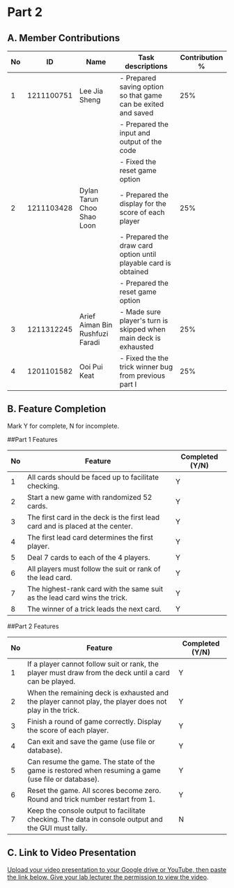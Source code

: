 # Part 2

## A. Member Contributions

No | ID         | Name                              | Task descriptions                                                                        | Contribution %
-- | ---------- | --------------------------------- | ---------------------------------------------------------------------------------------- | --------------
1  | 1211100751 | Lee Jia Sheng                     | - Prepared saving option so that game can be exited and saved                            |       25%
   |            |                                  || - Prepared the input and output of the code                                              |
   |            |                                  || - Fixed the reset game option                                                            |
2  | 1211103428 | Dylan Tarun Choo Shao Loon        | - Prepared the display for the score of each player                                      |       25%
   |            |                                  || - Prepared the draw card option until playable card is obtained                          |
   |            |                                  || - Prepared the reset game option                                                         |
3  | 1211312245 | Arief Aiman Bin Rushfuzi Faradi   | - Made sure player's turn is skipped when main deck is exhausted                         |       25%
4  | 1201101582 | Ooi Pui Keat                      | - Fixed the the trick winner bug from previous part I                                    |       25%


## B. Feature Completion

Mark Y for complete, N for incomplete.

##Part 1 Features

No | Feature                                                                         | Completed (Y/N)
-- | ------------------------------------------------------------------------------- | ---------------
1  | All cards should be faced up to facilitate checking.                            |        Y
2  | Start a new game with randomized 52 cards.                                      |        Y
3  | The first card in the deck is the first lead card and is placed at the center.  |        Y
4  | The first lead card determines the first player.                                |        Y
5  | Deal 7 cards to each of the 4 players.                                          |        Y
6  | All players must follow the suit or rank of the lead card.                      |        Y
7  | The highest-rank card with the same suit as the lead card wins the trick.       |        Y
8  | The winner of a trick leads the next card.                                      |        Y

##Part 2 Features

No | Feature                                                                                                       | Completed (Y/N)
-- | ------------------------------------------------------------------------------------------------------------- | ---------------
1  |If a player cannot follow suit or rank, the player must draw from the deck until a card can be played.         |        Y
2  | When the remaining deck is exhausted and the player cannot play, the player does not play in the trick.       |        Y
3  | Finish a round of game correctly. Display the score of each player.                                           |        Y
4  | Can exit and save the game (use file or database).                                                            |        Y
5  | Can resume the game. The state of the game is restored when resuming a game (use file or database).           |        Y
6  | Reset the game. All scores become zero. Round and trick number restart from 1.                                |        Y
7  | Keep the console output to facilitate checking. The data in console output and the GUI must tally.            |        N


 
## C. Link to Video Presentation

[Upload your video presentation to your Google drive or YouTube, then paste the link below. Give your lab lecturer the permission to view the video](https://youtu.be/h1XhvDGLWrU).


